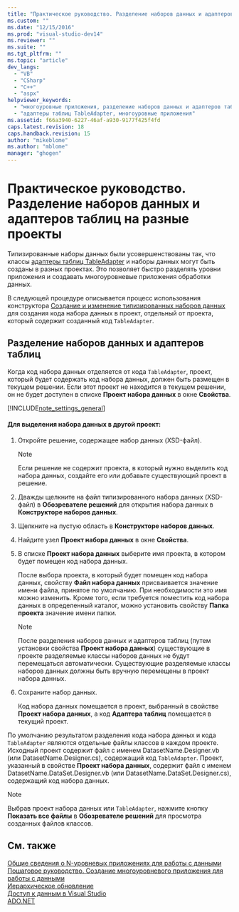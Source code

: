```yaml
---
title: "Практическое руководство. Разделение наборов данных и адаптеров таблиц на разные проекты | Microsoft Docs"
ms.custom: ""
ms.date: "12/15/2016"
ms.prod: "visual-studio-dev14"
ms.reviewer: ""
ms.suite: ""
ms.tgt_pltfrm: ""
ms.topic: "article"
dev_langs: 
  - "VB"
  - "CSharp"
  - "C++"
  - "aspx"
helpviewer_keywords: 
  - "многоуровные приложения, разделение наборов данных и адаптеров таблиц"
  - "адаптеры таблиц TableAdapter, многоуровные приложения"
ms.assetid: f66a3940-6227-46af-a930-9177f425f4fd
caps.latest.revision: 18
caps.handback.revision: 15
author: "mikeblome"
ms.author: "mblome"
manager: "ghogen"
---
```

# Практическое руководство. Разделение наборов данных и адаптеров таблиц на разные проекты
Типизированные наборы данных были усовершенствованы так, что классы [адаптеры таблиц TableAdapter](../Topic/TableAdapters.md) и наборы данных могут быть созданы в разных проектах.  Это позволяет быстро разделять уровни приложения и создавать многоуровневые приложения обработки данных.  
  
 В следующей процедуре описывается процесс использования конструктора [Создание и изменение типизированных наборов данных](../data-tools/creating-and-editing-typed-datasets.md) для создания кода набора данных в проект, отдельный от проекта, который содержит созданный код `TableAdapter`.  
  
## Разделение наборов данных и адаптеров таблиц  
 Когда код набора данных отделяется от кода `TableAdapter`, проект, который будет содержать код набора данных, должен быть размещен в текущем решении.  Если этот проект не находится в текущем решении, он не будет доступен в списке **Проект набора данных** в окне **Свойства**.  
  
 [!INCLUDE[note_settings_general](../data-tools/includes/note_settings_general_md.md)]  
  
#### Для выделения набора данных в другой проект:  
  
1.  Откройте решение, содержащее набор данных \(XSD\-файл\).  
  
    > [!NOTE]
    >  Если решение не содержит проекта, в который нужно выделить код набора данных, создайте его или добавьте существующий проект в решение.  
  
2.  Дважды щелкните на файл типизированного набора данных \(XSD\-файл\) в **Обозревателе решений** для открытия набора данных в **Конструкторе наборов данных**.  
  
3.  Щелкните на пустую область в **Конструкторе наборов данных**.  
  
4.  Найдите узел **Проект набора данных** в окне **Свойства**.  
  
5.  В списке **Проект набора данных** выберите имя проекта, в котором будет помещен код набора данных.  
  
     После выбора проекта, в который будет помещен код набора данных, свойству **Файл набора данных** присваивается значение имени файла, принятое по умолчанию.  При необходимости это имя можно изменить.  Кроме того, если требуется поместить код набора данных в определенный каталог, можно установить свойству **Папка проекта** значение имени папки.  
  
    > [!NOTE]
    >  После разделения наборов данных и адаптеров таблиц \(путем установки свойства **Проект набора данных**\) существующие в проекте разделяемые классы наборов данных не будут перемещаться автоматически.  Существующие разделяемые классы наборов данных должны быть вручную перемещены в проект набора данных.  
  
6.  Сохраните набор данных.  
  
     Код набора данных помещается в проект, выбранный в свойстве **Проект набора данных**, а код **Адаптера таблиц** помещается в текущий проект.  
  
 По умолчанию результатом разделения кода набора данных и кода `TableAdapter` являются отдельные файлы классов в каждом проекте.  Исходный проект содержит файл с именем DatasetName.Designer.vb \(или DatasetName.Designer.cs\), содержащий код `TableAdapter`.  Проект, указанный в свойстве **Проект набора данных**, содержит файл с именем DatasetName.DataSet.Designer.vb \(или DatasetName.DataSet.Designer.cs\), содержащий код набора данных.  
  
> [!NOTE]
>  Выбрав проект набора данных или `TableAdapter`, нажмите кнопку **Показать все файлы** в **Обозревателе решений** для просмотра созданных файлов классов.  
  
## См. также  
 [Общие сведения о N\-уровневых приложениях для работы с данными](../data-tools/n-tier-data-applications-overview.md)   
 [Пошаговое руководство. Создание многоуровневого приложения для работы с данными](../data-tools/walkthrough-creating-an-n-tier-data-application.md)   
 [Иерархическое обновление](../data-tools/hierarchical-update.md)   
 [Доступ к данным в Visual Studio](../data-tools/accessing-data-in-visual-studio.md)   
 [ADO.NET](../Topic/ADO.NET.md)